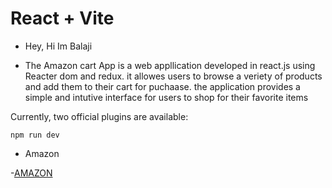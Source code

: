 # React + Vite

- Hey, Hi Im Balaji

- The Amazon cart App is a web appllication developed in react.js using Reacter dom and redux. it allowes users to browse a veriety of products and add them to their cart for puchaase. the application provides a simple and intutive interface for users to shop for their favorite items 

Currently, two official plugins are available:



`
npm run dev
`
- Amazon

-[AMAZON](https://clever-puffpuff-f77fc2.netlify.app/)